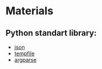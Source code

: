 # Materials

## Python standart library:
- [json][1]
- [tempfile][2]
- [argparse][3]

[1]: https://docs.python.org/3/library/json.html
[2]: https://docs.python.org/3/library/tempfile.html
[3]: https://docs.python.org/3/howto/argparse.html

